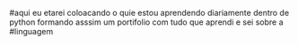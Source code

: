 #aqui eu etarei coloacando o quie estou aprendendo diariamente dentro de python formando asssim um portifolio com tudo que aprendi e sei sobre a #linguagem

